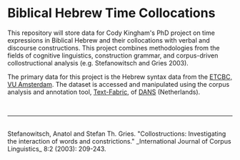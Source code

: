 # Biblical Hebrew Time Collocations

This repository will store data for Cody Kingham's PhD project on time expressions in Biblical Hebrew and their collocations with verbal and discourse constructions. This project combines methodologies from the fields of cognitive linguistics, construction grammar, and corpus-driven collostructional analysis (e.g. Stefanowitsch and Gries 2003).

The primary data for this project is the Hebrew syntax data from the [ETCBC, VU Amsterdam](https://github.com/ETCBC). The dataset is accessed and manipulated using the corpus analysis and annotation tool, [Text-Fabric](https://github.com/Dans-labs/text-fabric), of [DANS](https://dans.knaw.nl/en/about/organisation-and-policy/staff/roorda) (Netherlands). 

<br>
<hr>
<br>
Stefanowitsch, Anatol and Stefan Th. Gries. "Collostructions: Investigating the interaction of words and constrictions." _International Journal of Corpus Linguistics_ 8:2 (2003): 209-243.
